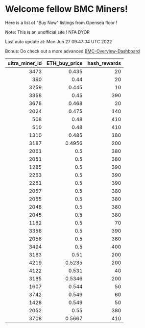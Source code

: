 # Welcome fellow BMC Miners!
Here is a list of "Buy Now" listings from Opensea floor !

Note: This is an unofficial site ! NFA DYOR

Last auto update at: Mon Jun 27 09:47:04 UTC 2022

Bonus: Do check out a more advanced [BMC-Overview-Dashboard](https://dune.com/defifunk/BMC-Overview-Dashboard)


|   ultra_miner_id |   ETH_buy_price |   hash_rewards |
|-----------------:|----------------:|---------------:|
|             3473 |          0.435  |             20 |
|              390 |          0.44   |             20 |
|             3259 |          0.445  |             10 |
|             3358 |          0.45   |            390 |
|             3678 |          0.468  |             20 |
|             2024 |          0.475  |            140 |
|              508 |          0.48   |            410 |
|              510 |          0.48   |            410 |
|             1310 |          0.485  |            180 |
|             3187 |          0.4956 |            200 |
|             2061 |          0.5    |            380 |
|             2051 |          0.5    |            380 |
|             1285 |          0.5    |            390 |
|             2263 |          0.5    |            390 |
|             2261 |          0.5    |            390 |
|             2057 |          0.5    |            380 |
|             2055 |          0.5    |            380 |
|             2048 |          0.5    |            380 |
|             2045 |          0.5    |            380 |
|             1182 |          0.5    |             70 |
|             3356 |          0.5    |            390 |
|             2056 |          0.5    |            380 |
|             3494 |          0.5    |            400 |
|             3183 |          0.51   |            200 |
|             4219 |          0.5235 |            200 |
|             4122 |          0.531  |             40 |
|             3185 |          0.5346 |            200 |
|             1607 |          0.544  |             50 |
|             3742 |          0.549  |             60 |
|             1428 |          0.549  |             50 |
|             2052 |          0.55   |            380 |
|             3708 |          0.5667 |            410 |
